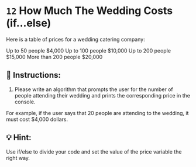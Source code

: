 # `12` How Much The Wedding Costs (if...else)

Here is a table of prices for a wedding catering company:

Up to 50 people                     $4,000
Up to 100 people                   $10,000
Up to 200 people                   $15,000
More than 200 people               $20,000



## 📝 Instructions:

1. Please write an algorithm that prompts the user for the number of people attending
their wedding and prints the corresponding price in the console.

For example, if the user says that 20 people are attending to the wedding, it must cost $4,000 dollars.

## 💡 Hint:

Use if/else to divide your code and set the value of the price variable the right way.
